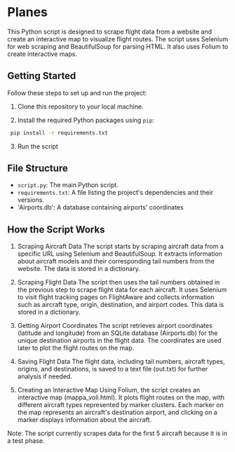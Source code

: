 # Planes
This Python script is designed to scrape flight data from a website and create an interactive map to visualize flight routes. The script uses Selenium for web scraping and BeautifulSoup for parsing HTML. It also uses Folium to create interactive maps.
## Getting Started

Follow these steps to set up and run the project:

1. Clone this repository to your local machine.

2. Install the required Python packages using `pip`:
  ```bash
   pip install -r requirements.txt
   ```
3. Run the script

## File Structure

- `script.py`: The main Python script.
- `requirements.txt`: A file listing the project's dependencies and their versions.
- 'Airports.db': A database containing airports' coordinates

## How the Script Works

1. Scraping Aircraft Data
The script starts by scraping aircraft data from a specific URL using Selenium and BeautifulSoup. It extracts information about aircraft models and their corresponding tail numbers from the website. The data is stored in a dictionary.

2. Scraping Flight Data
The script then uses the tail numbers obtained in the previous step to scrape flight data for each aircraft. It uses Selenium to visit flight tracking pages on FlightAware and collects information such as aircraft type, origin, destination, and airport codes. This data is stored in a dictionary.

3. Getting Airport Coordinates
The script retrieves airport coordinates (latitude and longitude) from an SQLite database (Airports.db) for the unique destination airports in the flight data. The coordinates are used later to plot the flight routes on the map.

4. Saving Flight Data
The flight data, including tail numbers, aircraft types, origins, and destinations, is saved to a text file (out.txt) for further analysis if needed.

5. Creating an Interactive Map
Using Folium, the script creates an interactive map (mappa_voli.html). It plots flight routes on the map, with different aircraft types represented by marker clusters. Each marker on the map represents an aircraft's destination airport, and clicking on a marker displays information about the aircraft.

Note: The script currently scrapes data for the first 5 aircraft because it is in a test phase.

